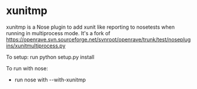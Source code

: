 xunitmp
=======

xunitmp is a Nose plugin to add xunit like reporting to nosetests when running in multiprocess mode. It's a fork of https://openrave.svn.sourceforge.net/svnroot/openrave/trunk/test/noseplugins/xunitmultiprocess.py
 
To setup: run python setup.py install

To run with nose:
 * run nose with --with-xunitmp
